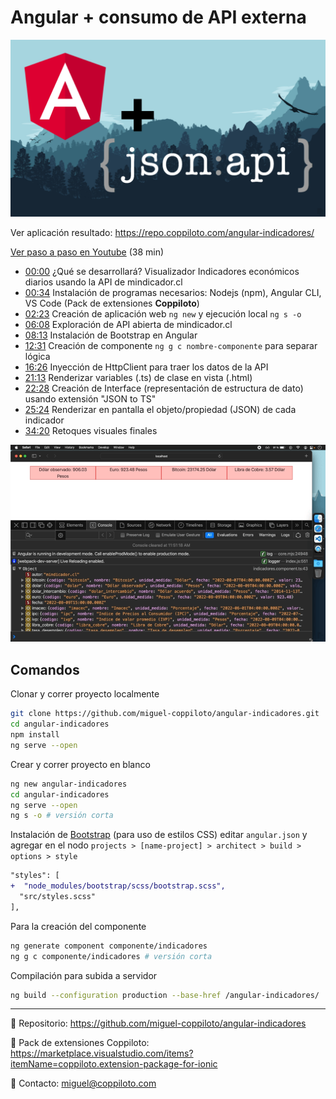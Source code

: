 # Angular + consumo de API externa

[<img src="src/assets/images/youtube-thumb.png">](https://www.youtube.com/watch?v=MRyky6n0ek0)

Ver aplicación resultado: https://repo.coppiloto.com/angular-indicadores/

[Ver paso a paso en Youtube](https://www.youtube.com/watch?v=MRyky6n0ek0) (38 min)

- [00:00](https://www.youtube.com/watch?v=MRyky6n0ek0&t=0s) ¿Qué se desarrollará? Visualizador Indicadores económicos diarios usando la API de mindicador.cl
- [00:34](https://www.youtube.com/watch?v=MRyky6n0ek0&t=34s) Instalación de programas necesarios: Nodejs (npm), Angular CLI, VS Code (Pack de extensiones **Coppiloto**)
- [02:23](https://www.youtube.com/watch?v=MRyky6n0ek0&t=143s) Creación de aplicación web `ng new` y ejecución local `ng s -o`
- [06:08](https://www.youtube.com/watch?v=MRyky6n0ek0&t=368s) Exploración de API abierta de mindicador.cl
- [08:13](https://www.youtube.com/watch?v=MRyky6n0ek0&t=493s) Instalación de Bootstrap en Angular
- [12:31](https://www.youtube.com/watch?v=MRyky6n0ek0&t=751s) Creación de componente `ng g c nombre-componente` para separar lógica
- [16:26](https://www.youtube.com/watch?v=MRyky6n0ek0&t=986s) Inyección de HttpClient para traer los datos de la API
- [21:13](https://www.youtube.com/watch?v=MRyky6n0ek0&t=1273s) Renderizar variables (.ts) de clase en vista (.html)
- [22:28](https://www.youtube.com/watch?v=MRyky6n0ek0&t=1348s) Creación de Interface (representación de estructura de dato) usando extensión "JSON to TS"
- [25:24](https://www.youtube.com/watch?v=MRyky6n0ek0&t=1524s) Renderizar en pantalla el objeto/propiedad (JSON) de cada indicador
- [34:20](https://www.youtube.com/watch?v=MRyky6n0ek0&t=2060s) Retoques visuales finales

[<img src="src/assets/images/resize.gif">](https://www.youtube.com/watch?v=MRyky6n0ek0)

## Comandos

Clonar y correr proyecto localmente

```bash
git clone https://github.com/miguel-coppiloto/angular-indicadores.git
cd angular-indicadores
npm install
ng serve --open
```

Crear y correr proyecto en blanco

```bash
ng new angular-indicadores
cd angular-indicadores
ng serve --open
ng s -o # versión corta
```

Instalación de [Bootstrap](https://getbootstrap.com/docs/5.2/getting-started/introduction/) (para uso de estilos CSS) editar `angular.json` y agregar en el nodo `projects > [name-project] > architect > build > options > style`

```diff
"styles": [
+  "node_modules/bootstrap/scss/bootstrap.scss",
  "src/styles.scss"
],
```

Para la creación del componente

```bash
ng generate component componente/indicadores
ng g c componente/indicadores # versión corta
```

Compilación para subida a servidor

```bash
ng build --configuration production --base-href /angular-indicadores/
```

---

🌱 Repositorio: https://github.com/miguel-coppiloto/angular-indicadores

🌱 Pack de extensiones Coppiloto: https://marketplace.visualstudio.com/items?itemName=coppiloto.extension-package-for-ionic

🌱 Contacto: miguel@coppiloto.com
